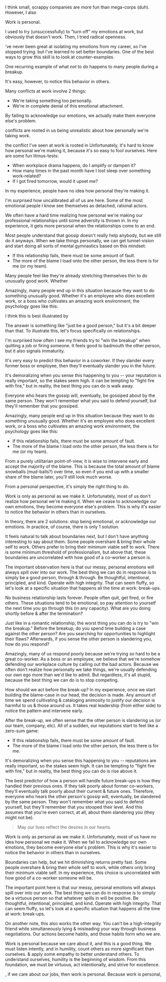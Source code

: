 
I think small, scrappy companies are more fun than mega-corps (duh). However, I also 

Work is personal.

I used to try (unsuccessfully) to "turn off" my emotions at work, but obviously that doesn't work. Then, I tried radical openness. 

 've never been great at isolating my emotions from my career, so I've stopped trying.  but I've learned to set better boundaries. One of the best ways to grow this skill is to look at counter-examples.

One recurring example of what *not* to do happens to many people during a breakup.






It's easy, however, to notice this behavior in others.

 Many conflicts at work involve 2 things:

- We're taking something too personally.
- We're in complete denial of this emotional attachment.

By failing to acknowledge our emotions, we actually make them everyone else's problem.

 conflicts are rooted in us being unrealistic about how personally we're taking work. 

 the conflict I've seen at work is rooted in  Unfortunately, it's hard to know how personal we're making it, because it's so easy to fool ourselves. Here are some fun litmus-tests:

- When workplace drama happens, do I amplify or dampen it?
- How many times in the past month have I lost sleep over something work-related?
- If I got fired tomorrow, would it upset me?



 In my experience, people have no idea how personal they're making it.


 I'm surprised how uncalibrated all of us are here. Some of the most emotional people I know see themselves as detached, rational actors. 


We often have a hard time realizing how personal we're making our professional relationships until some adversity is thrown in.
 In my experience, it gets more personal when the relationships come to an end.












Most people understand that gossip doesn't really help anybody, but we still do it anyways. When we take things personally, we can get tunnel-vision and start doing all sorts of mental gymnastics based on this mindset:

- If this relationship fails, there must be some amount of fault.
- The more of the blame I load onto the other person, the less there is for me (or my team).





Many people feel like they're already stretching themselves thin to do unusually good work. Whether 

Amazingly, many people end up in this situation because they want to do something unusually good. Whether it's an employee who does excellent work, or a boss who cultivates an amazing work environment, the psychology goes like this:


 I think this is best illustrated by 

The answer is something like "just be a good person," but it's a bit deeper than that. To illustrate this, let's focus specifically on relationships.

I'm surprised how often I see my friends try to "win the breakup" when quitting a job or firing someone. It feels good to badmouth the other person, but it also signals immaturity.

It's very easy to predict this behavior in a coworker. If they slander every former boss or employee, then they'll eventually slander you in the future.

It's demoralizing when you sense this happening to you -- your reputation is really important, so the stakes seem high. It can be tempting to "fight fire with fire," but in reality, the best thing you can do is walk away.

Everyone who hears the gossip will, eventually, be gossiped about by the same person. They won't remember what you said to defend yourself, but they'll remember that you gossiped.

Amazingly, many people end up in this situation because they want to do something unusually good. Whether it's an employee who does excellent work, or a boss who cultivates an amazing work environment, the psychology goes like this:

- If this relationship fails, there must be some amount of fault.
- The more of the blame I load onto the other person, the less there is for me (or my team).

From a purely utilitarian point-of-view, it is wise to intervene early and accept the majority of the blame. This is because the total amount of blame snowballs (mud-balls?) over time, so even if you end up with a smaller share of the blame later, you'll still look much worse.

From a personal perspective, it's simply the right thing to do. 









Work is only as personal as we make it. Unfortunately, most of us don't realize how personal we're making it. When we cease to acknowledge our own emotions, they become everyone else's problem. This is why it's easier to notice the behavior in others than in ourselves.

In theory, there are 2 solutions: stop being emotional, or acknowledge our emotions. In practice, of course, there is only 1 solution.

It feels natural to talk about boundaries next, but I don't have anything interesting to say about them. Some people overshare & bring their whole self to work. Others prefer to bring their minimum viable self to work. There is some minimum threshold of professionalism, but above that, these boundaries are uncorrelated with how good of a co-worker a person is.

The important observation here is that our messy, personal emotions will always spill over into our work. The best thing we can do in response is to simply be a good person, through & through. Be thoughtful, intentional, principled, and kind. Operate with high integrity. That can seem fluffy, so let's look at a specific situation that happens all the time at work: break-ups.

No business relationship lasts forever. People often quit, get fired, or fire others. These situations tend to be emotional, so pay attention to yourself the next time you go through this (in any capacity). What are you doing shortly before & after the termination?

Just like in a romantic relationship, the worst thing you can do is try to "win the breakup." Before the breakup, do you spend time building a case against the other person? Are you searching for opportunities to highlight their flaws? Afterwards, if you sense the other person is slandering you, how do you respond?

Amazingly, many of us respond poorly because we're trying so hard to be a great co-worker. As a boss or an employee, we believe that we're somehow defending our workplace culture by calling out the bad actors. Because we often don't realize how personally we take things, we're usually defending our own ego more than we'd like to admit. But regardless, it's all stupid, because the best thing we can do is to stop competing.

How should we act before the break-up? In my experience, once we start building the blame-case in our head, the decision is made. Any amount of time we spend cultivating & cataloging animosity to justify our decision is harmful to us & those around us. It takes real leadership (from either side) to notice the pattern and intervene early.

After the break-up, we often sense that the other person is slandering us (or our team, company, etc). All of a sudden, our reputations start to feel like a zero-sum game:

- If this relationship fails, there must be some amount of fault.
- The more of the blame I load onto the other person, the less there is for me.

It's demoralizing when you sense this happening to you -- reputations are really important, so the stakes seem high. It can be tempting to "fight fire with fire," but in reality, the best thing you can do is rise above it.

The best predictor of how a person will handle future break-ups is how they handled their previous ones. If they talk poorly about former co-workers, they'll eventually talk poorly about their current & future ones. Therefore, everyone who hears the other person's gossip will, eventually, be slandered by the same person. They won't remember what you said to defend yourself, but they'll remember that you stooped their level. And this assumes that you're even correct, at all, about them slandering you (they might not be).


> May our lives reflect the desires in our hearts.










Work is only as personal as we make it. Unfortunately, most of us have no idea how personal we make it. When we fail to acknowledge our own emotions, they become everyone else's problem. This is why it's easier to notice the behavior in others than in ourselves.

Boundaries can help, but we hit diminishing returns pretty fast. Some people overshare & bring their whole self to work, while others only bring their minimum viable self. In my experience, this choice is uncorrelated with how good of a co-worker someone will be.

The important point here is that our messy, personal emotions will always spill over into our work. The best thing we can do in response is to simply be a virtuous person so that whatever spills in will be positive. Be thoughtful, intentional, principled, and kind. Operate with high integrity. That can seem fluffy, so let's look at a specific situation that happens all the time at work: break-ups.








On another note, this also works the other way. You can't be a high-integrity friend while simultaneously lying & misleading your way through business negotiations. Our actions become habits, and those habits form who we are.

Work is personal because we care about it, and this is a good thing. We must listen intently, and in humility, count others as more significant than ourselves. & apply some empathy to better understand others. To understand ourselves, humility is the beginning of wisdom. From this foundation, we must be virtuous, act intentionally, and strive for excellence.


, if we care about our jobs, then work is personal. Because work is personal, 